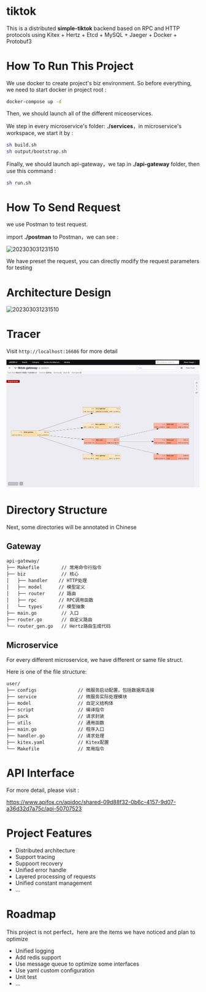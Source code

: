 # tiktok

This is a distributed **simple-tiktok** backend based on RPC and HTTP protocols using Kitex + Hertz + Etcd + MySQL + Jaeger + Docker + Protobuf3

# How To Run This Project

We use docker to create project's biz environment. So before everything, we need to start docker in project root :

```bash
docker-compose up -d
```

Then, we should launch all of the different miceoservices.

We step in every microservice's folder: **./services**，in microservice's workspace, we start it by :

```bash
sh build.sh
sh output/bootstrap.sh
```

Finally, we should launch api-gateway，we tap in **./api-gateway** folder, then use this command :

```bash
sh run.sh
```

# How To Send Request

we use Postman to test request.

import **./postman** to Postman，we can see :

![202303031231510](docs/img/202303031233520.png)

We have preset the request, you can directly modify the request parameters for testing

# Architecture Design

![202303031231510](docs/img/202303031231510.jpg)

# Tracer

Visit `http://localhost:16686` for more detail

![](docs/img/20230303132744.png)

# Directory Structure

Next, some directories will be annotated in Chinese

## Gateway

```plain
api-gateway/
├── Makefile        // 常用命令行指令
├── biz             // 核心
│   ├── handler    // HTTP处理
│   ├── model      // 模型定义
│   ├── router     // 路由
│   ├── rpc        // RPC调用函数
│   └── types      // 模型抽象
├── main.go         // 入口
├── router.go       // 自定义路由
└── router_gen.go   // Hertz路由生成代码
```

## Microservice

For every different microservice, we have different or same file struct.

Here is one of the file structure:

```plain
user/
├── configs               // 微服务启动配置，包括数据库连接
├── service               // 微服务实际处理模块
├── model                 // 自定义结构体
├── script                // 编译指令
├── pack                  // 请求封装
├── utils                 // 通用函数
├── main.go               // 程序入口
├── handler.go            // 请求处理
├── kitex.yaml            // Kitex配置
└── Makefile              // 常用指令
```

# API Interface

For more detail, please visit :

https://www.apifox.cn/apidoc/shared-09d88f32-0b6c-4157-9d07-a36d32d7a75c/api-50707523

# Project Features

- Distributed architecture
- Support tracing
- Suppoort recovery
- Unified error handle
- Layered processing of requests
- Unified constant management
- ...

# Roadmap

This project is not perfect，here are the items we have noticed and plan to optimize

- Unified logging
- Add redis support
- Use message queue to optimize some interfaces
- Use yaml custom configuration
- Unit test
- ...
